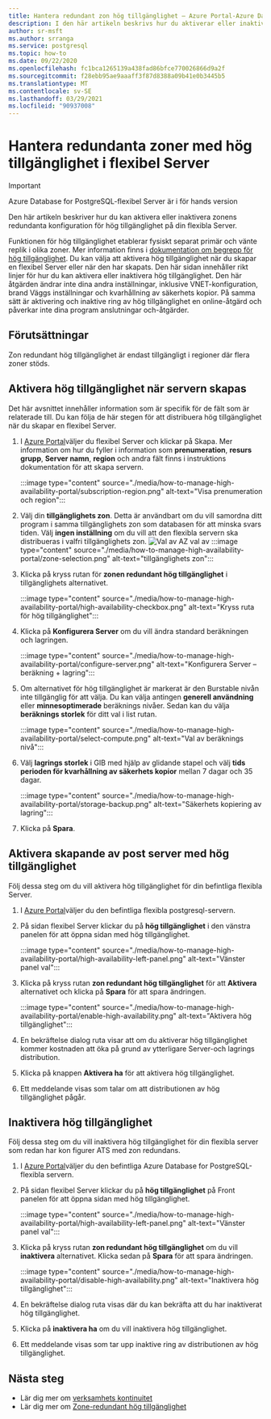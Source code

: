 ```yaml
---
title: Hantera redundant zon hög tillgänglighet – Azure Portal-Azure Database for PostgreSQL – flexibel Server
description: I den här artikeln beskrivs hur du aktiverar eller inaktiverar zonens redundanta hög tillgänglighet i Azure Database for PostgreSQL flexibel Server genom Azure Portal.
author: sr-msft
ms.author: srranga
ms.service: postgresql
ms.topic: how-to
ms.date: 09/22/2020
ms.openlocfilehash: fc1bca1265139a438fad86bfce770026866d9a2f
ms.sourcegitcommit: f28ebb95ae9aaaff3f87d8388a09b41e0b3445b5
ms.translationtype: MT
ms.contentlocale: sv-SE
ms.lasthandoff: 03/29/2021
ms.locfileid: "90937008"
---
```

# <a name="manage-zone-redundant-high-availability-in-flexible-server"></a>Hantera redundanta zoner med hög tillgänglighet i flexibel Server

> [!IMPORTANT]
> Azure Database for PostgreSQL-flexibel Server är i för hands version

Den här artikeln beskriver hur du kan aktivera eller inaktivera zonens redundanta konfiguration för hög tillgänglighet på din flexibla Server.

Funktionen för hög tillgänglighet etablerar fysiskt separat primär och vänte replik i olika zoner. Mer information finns i [dokumentation om begrepp för hög tillgänglighet](./concepts-high-availability.md). Du kan välja att aktivera hög tillgänglighet när du skapar en flexibel Server eller när den har skapats. Den här sidan innehåller rikt linjer för hur du kan aktivera eller inaktivera hög tillgänglighet. Den här åtgärden ändrar inte dina andra inställningar, inklusive VNET-konfiguration, brand Väggs inställningar och kvarhållning av säkerhets kopior. På samma sätt är aktivering och inaktive ring av hög tillgänglighet en online-åtgärd och påverkar inte dina program anslutningar och-åtgärder.

## <a name="pre-requisites"></a>Förutsättningar

Zon redundant hög tillgänglighet är endast tillgängligt i regioner där flera zoner stöds. 

## <a name="enable-high-availability-during-server-creation"></a>Aktivera hög tillgänglighet när servern skapas

Det här avsnittet innehåller information som är specifik för de fält som är relaterade till. Du kan följa de här stegen för att distribuera hög tillgänglighet när du skapar en flexibel Server.

1.  I [Azure Portal](https://portal.azure.com/)väljer du flexibel Server och klickar på Skapa.  Mer information om hur du fyller i information som **prenumeration**, **resurs grupp**, **Server namn**, **region** och andra fält finns i instruktions dokumentation för att skapa servern.
   
    :::image type="content" source="./media/how-to-manage-high-availability-portal/subscription-region.png" alt-text="Visa prenumeration och region":::

2.  Välj din **tillgänglighets zon**. Detta är användbart om du vill samordna ditt program i samma tillgänglighets zon som databasen för att minska svars tiden. Välj **ingen inställning** om du vill att den flexibla servern ska distribueras i valfri tillgänglighets zon.
    ![Val av AZ val av ]() :::image type="content" source="./media/how-to-manage-high-availability-portal/zone-selection.png" alt-text="tillgänglighets zon":::  

3.  Klicka på kryss rutan för **zonen redundant hög tillgänglighet** i tillgänglighets alternativet.

    :::image type="content" source="./media/how-to-manage-high-availability-portal/high-availability-checkbox.png" alt-text="Kryss ruta för hög tillgänglighet":::

4.  Klicka på  **Konfigurera Server** om du vill ändra standard beräkningen och lagringen.
 
    :::image type="content" source="./media/how-to-manage-high-availability-portal/configure-server.png" alt-text="Konfigurera Server – beräkning + lagring":::  

5.  Om alternativet för hög tillgänglighet är markerat är den Burstable nivån inte tillgänglig för att välja. Du kan välja antingen **generell användning** eller **minnesoptimerade** beräknings nivåer. Sedan kan du välja **beräknings storlek** för ditt val i list rutan.

    :::image type="content" source="./media/how-to-manage-high-availability-portal/select-compute.png" alt-text="Val av beräknings nivå":::  


6.  Välj **lagrings storlek** i GIB med hjälp av glidande stapel och välj **tids perioden för kvarhållning av säkerhets kopior** mellan 7 dagar och 35 dagar.
   
    :::image type="content" source="./media/how-to-manage-high-availability-portal/storage-backup.png" alt-text="Säkerhets kopiering av lagring"::: 

7. Klicka på **Spara**. 

## <a name="enable-high-availability-post-server-creation"></a>Aktivera skapande av post server med hög tillgänglighet

Följ dessa steg om du vill aktivera hög tillgänglighet för din befintliga flexibla Server.

1.  I [Azure Portal](https://portal.azure.com/)väljer du den befintliga flexibla postgresql-servern.

2.  På sidan flexibel Server klickar du på **hög tillgänglighet** i den vänstra panelen för att öppna sidan med hög tillgänglighet.
   
     :::image type="content" source="./media/how-to-manage-high-availability-portal/high-availability-left-panel.png" alt-text="Vänster panel val"::: 

3.  Klicka på kryss rutan **zon redundant hög tillgänglighet** för att **Aktivera** alternativet och klicka på **Spara** för att spara ändringen.

     :::image type="content" source="./media/how-to-manage-high-availability-portal/enable-high-availability.png" alt-text="Aktivera hög tillgänglighet"::: 

4.  En bekräftelse dialog ruta visar att om du aktiverar hög tillgänglighet kommer kostnaden att öka på grund av ytterligare Server-och lagrings distribution.

5.  Klicka på knappen **Aktivera ha** för att aktivera hög tillgänglighet.

6.  Ett meddelande visas som talar om att distributionen av hög tillgänglighet pågår.

## <a name="disable-high-availability"></a>Inaktivera hög tillgänglighet

Följ dessa steg om du vill inaktivera hög tillgänglighet för din flexibla server som redan har kon figurer ATS med zon redundans.

1.  I [Azure Portal](https://portal.azure.com/)väljer du den befintliga Azure Database for PostgreSQL-flexibla servern.

2.  På sidan flexibel Server klickar du på **hög tillgänglighet** på Front panelen för att öppna sidan med hög tillgänglighet.
   
    :::image type="content" source="./media/how-to-manage-high-availability-portal/high-availability-left-panel.png" alt-text="Vänster panel val"::: 

3.  Klicka på kryss rutan **zon redundant hög tillgänglighet** om du vill **inaktivera** alternativet. Klicka sedan på **Spara** för att spara ändringen.

     :::image type="content" source="./media/how-to-manage-high-availability-portal/disable-high-availability.png" alt-text="Inaktivera hög tillgänglighet"::: 

4.  En bekräftelse dialog ruta visas där du kan bekräfta att du har inaktiverat hög tillgänglighet.

5.  Klicka på **inaktivera ha** om du vill inaktivera hög tillgänglighet.

6.  Ett meddelande visas som tar upp inaktive ring av distributionen av hög tillgänglighet.

## <a name="next-steps"></a>Nästa steg

-   Lär dig mer om [verksamhets kontinuitet](./concepts-business-continuity.md)
-   Lär dig mer om [Zone-redundant hög tillgänglighet](./concepts-high-availability.md)
